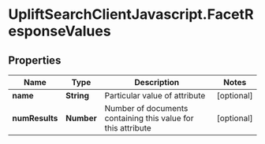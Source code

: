 # UpliftSearchClientJavascript.FacetResponseValues

## Properties
Name | Type | Description | Notes
------------ | ------------- | ------------- | -------------
**name** | **String** | Particular value of attribute | [optional] 
**numResults** | **Number** | Number of documents containing this value for this attribute | [optional] 


